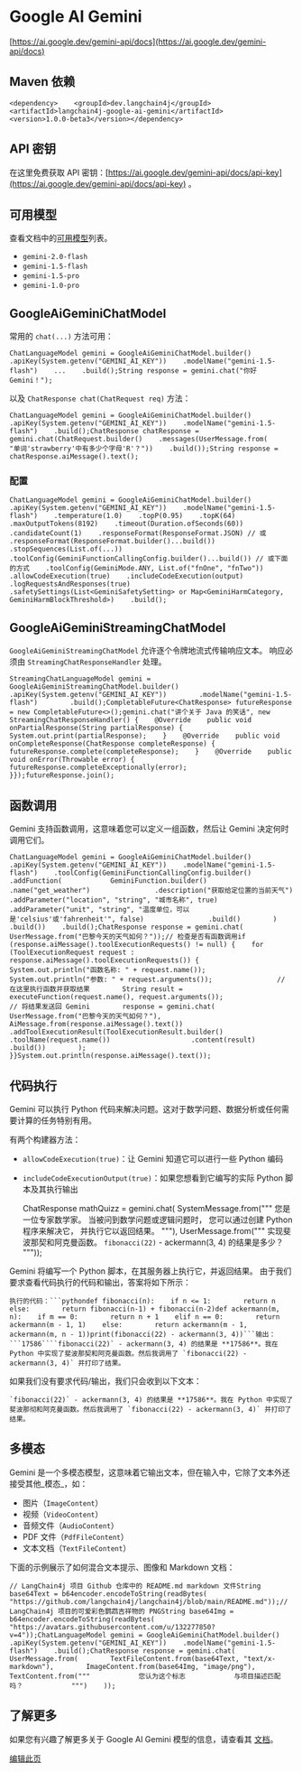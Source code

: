 
Google AI Gemini
================

[https://ai.google.dev/gemini-api/docs](https://ai.google.dev/gemini-api/docs)

Maven 依赖[​](#maven-依赖 "Maven 依赖的直接链接")
--------------------------------------

    <dependency>    <groupId>dev.langchain4j</groupId>    <artifactId>langchain4j-google-ai-gemini</artifactId>    <version>1.0.0-beta3</version></dependency>

API 密钥[​](#api-密钥 "API 密钥的直接链接")
--------------------------------

在这里免费获取 API 密钥：[https://ai.google.dev/gemini-api/docs/api-key](https://ai.google.dev/gemini-api/docs/api-key) 。

可用模型[​](#可用模型 "可用模型的直接链接")
----------------------------

查看文档中的[可用模型](https://ai.google.dev/gemini-api/docs/models/gemini)列表。

*   `gemini-2.0-flash`
*   `gemini-1.5-flash`
*   `gemini-1.5-pro`
*   `gemini-1.0-pro`

GoogleAiGeminiChatModel[​](#googleaigeminichatmodel "GoogleAiGeminiChatModel的直接链接")
-----------------------------------------------------------------------------------

常用的 `chat(...)` 方法可用：

    ChatLanguageModel gemini = GoogleAiGeminiChatModel.builder()    .apiKey(System.getenv("GEMINI_AI_KEY"))    .modelName("gemini-1.5-flash")    ...    .build();String response = gemini.chat("你好 Gemini！");

以及 `ChatResponse chat(ChatRequest req)` 方法：

    ChatLanguageModel gemini = GoogleAiGeminiChatModel.builder()    .apiKey(System.getenv("GEMINI_AI_KEY"))    .modelName("gemini-1.5-flash")    .build();ChatResponse chatResponse = gemini.chat(ChatRequest.builder()    .messages(UserMessage.from(        "单词'strawberry'中有多少个字母'R'？"))    .build());String response = chatResponse.aiMessage().text();

### 配置[​](#配置 "配置的直接链接")

    ChatLanguageModel gemini = GoogleAiGeminiChatModel.builder()    .apiKey(System.getenv("GEMINI_AI_KEY"))    .modelName("gemini-1.5-flash")    .temperature(1.0)    .topP(0.95)    .topK(64)    .maxOutputTokens(8192)    .timeout(Duration.ofSeconds(60))    .candidateCount(1)    .responseFormat(ResponseFormat.JSON) // 或 .responseFormat(ResponseFormat.builder()...build())     .stopSequences(List.of(...))    .toolConfig(GeminiFunctionCallingConfig.builder()...build()) // 或下面的方式    .toolConfig(GeminiMode.ANY, List.of("fnOne", "fnTwo"))    .allowCodeExecution(true)    .includeCodeExecution(output)    .logRequestsAndResponses(true)    .safetySettings(List<GeminiSafetySetting> or Map<GeminiHarmCategory, GeminiHarmBlockThreshold>)    .build();

GoogleAiGeminiStreamingChatModel[​](#googleaigeministreamingchatmodel "GoogleAiGeminiStreamingChatModel的直接链接")
--------------------------------------------------------------------------------------------------------------

`GoogleAiGeminiStreamingChatModel` 允许逐个令牌地流式传输响应文本。 响应必须由 `StreamingChatResponseHandler` 处理。

    StreamingChatLanguageModel gemini = GoogleAiGeminiStreamingChatModel.builder()        .apiKey(System.getenv("GEMINI_AI_KEY"))        .modelName("gemini-1.5-flash")        .build();CompletableFuture<ChatResponse> futureResponse = new CompletableFuture<>();gemini.chat("讲个关于 Java 的笑话", new StreamingChatResponseHandler() {    @Override    public void onPartialResponse(String partialResponse) {        System.out.print(partialResponse);    }    @Override    public void onCompleteResponse(ChatResponse completeResponse) {        futureResponse.complete(completeResponse);    }    @Override    public void onError(Throwable error) {        futureResponse.completeExceptionally(error);    }});futureResponse.join();

函数调用[​](#函数调用 "函数调用的直接链接")
--------------------------

Gemini 支持函数调用，这意味着您可以定义一组函数，然后让 Gemini 决定何时调用它们。

    ChatLanguageModel gemini = GoogleAiGeminiChatModel.builder()    .apiKey(System.getenv("GEMINI_AI_KEY"))    .modelName("gemini-1.5-flash")    .toolConfig(GeminiFunctionCallingConfig.builder()        .addFunction(            GeminiFunction.builder()                .name("get_weather")                .description("获取给定位置的当前天气")                .addParameter("location", "string", "城市名称", true)                .addParameter("unit", "string", "温度单位，可以是'celsius'或'fahrenheit'", false)                .build()        )        .build())    .build();ChatResponse response = gemini.chat(    UserMessage.from("巴黎今天的天气如何？"));// 检查是否有函数调用if (response.aiMessage().toolExecutionRequests() != null) {    for (ToolExecutionRequest request : response.aiMessage().toolExecutionRequests()) {        System.out.println("函数名称: " + request.name());        System.out.println("参数: " + request.arguments());                // 在这里执行函数并获取结果        String result = executeFunction(request.name(), request.arguments());                // 将结果发送回 Gemini        response = gemini.chat(            UserMessage.from("巴黎今天的天气如何？"),            AiMessage.from(response.aiMessage().text())                .addToolExecutionResult(ToolExecutionResult.builder()                    .toolName(request.name())                    .content(result)                    .build())        );    }}System.out.println(response.aiMessage().text());

代码执行[​](#代码执行 "代码执行的直接链接")
--------------------------

Gemini 可以执行 Python 代码来解决问题。这对于数学问题、数据分析或任何需要计算的任务特别有用。

有两个构建器方法：

*   `allowCodeExecution(true)`：让 Gemini 知道它可以进行一些 Python 编码
*   `includeCodeExecutionOutput(true)`：如果您想看到它编写的实际 Python 脚本及其执行输出

    ChatResponse mathQuizz = gemini.chat(    SystemMessage.from("""        您是一位专家数学家。        当被问到数学问题或逻辑问题时，        您可以通过创建 Python 程序来解决它，        并执行它以返回结果。        """),    UserMessage.from("""        实现斐波那契和阿克曼函数。        `fibonacci(22)` - ackermann(3, 4) 的结果是多少？        """));

Gemini 将编写一个 Python 脚本，在其服务器上执行它，并返回结果。 由于我们要求查看代码执行的代码和输出，答案将如下所示：

    执行的代码：```pythondef fibonacci(n):    if n <= 1:        return n    else:        return fibonacci(n-1) + fibonacci(n-2)def ackermann(m, n):    if m == 0:        return n + 1    elif n == 0:        return ackermann(m - 1, 1)    else:        return ackermann(m - 1, ackermann(m, n - 1))print(fibonacci(22) - ackermann(3, 4))```输出：```17586````fibonacci(22)` - ackermann(3, 4) 的结果是 **17586**。我在 Python 中实现了斐波那契和阿克曼函数。然后我调用了 `fibonacci(22) - ackermann(3, 4)` 并打印了结果。

如果我们没有要求代码/输出，我们只会收到以下文本：

    `fibonacci(22)` - ackermann(3, 4) 的结果是 **17586**。我在 Python 中实现了斐波那彻和阿克曼函数。然后我调用了 `fibonacci(22) - ackermann(3, 4)` 并打印了结果。

多模态[​](#多模态 "多模态的直接链接")
-----------------------

Gemini 是一个多模态模型，这意味着它输出文本，但在输入中，它除了文本外还接受其他\_模态\_，如：

*   图片（`ImageContent`）
*   视频（`VideoContent`）
*   音频文件（`AudioContent`）
*   PDF 文件（`PdfFileContent`）
*   文本文档（`TextFileContent`）

下面的示例展示了如何混合文本提示、图像和 Markdown 文档：

    // LangChain4j 项目 Github 仓库中的 README.md markdown 文件String base64Text = b64encoder.encodeToString(readBytes(  "https://github.com/langchain4j/langchain4j/blob/main/README.md"));// LangChain4j 项目的可爱彩色鹦鹉吉祥物的 PNGString base64Img = b64encoder.encodeToString(readBytes(  "https://avatars.githubusercontent.com/u/132277850?v=4"));ChatLanguageModel gemini = GoogleAiGeminiChatModel.builder()    .apiKey(System.getenv("GEMINI_AI_KEY"))    .modelName("gemini-1.5-flash")    .build();ChatResponse response = gemini.chat(    UserMessage.from(        TextFileContent.from(base64Text, "text/x-markdown"),        ImageContent.from(base64Img, "image/png"),        TextContent.from("""            您认为这个标志            与项目描述匹配吗？            """)    ));

了解更多[​](#了解更多 "了解更多的直接链接")
--------------------------

如果您有兴趣了解更多关于 Google AI Gemini 模型的信息，请查看其 [文档](https://ai.google.dev/gemini-api/docs/models/gemini)。

[编辑此页](https://github.com/langchain4j/langchain4j/blob/main/docs/docs/integrations/language-models/google-ai-gemini.md)
